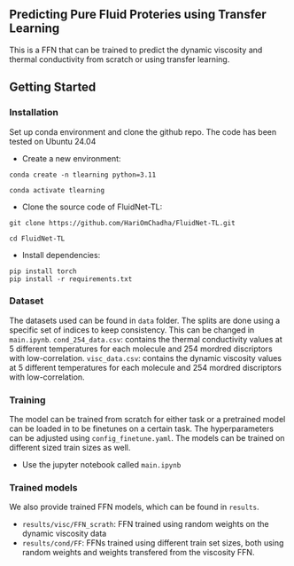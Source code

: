 ## Predicting Pure Fluid Proteries using Transfer Learning ##

This is a FFN that can be trained to predict the dynamic viscosity and thermal conductivity from scratch or using transfer learning. 

## Getting Started

### Installation

Set up conda environment and clone the github repo. The code has been tested on Ubuntu 24.04


- Create a new environment:
```
conda create -n tlearning python=3.11
```
```
conda activate tlearning
```
- Clone the source code of FluidNet-TL:
```
git clone https://github.com/HariOmChadha/FluidNet-TL.git
```
```
cd FluidNet-TL
```
- Install dependencies:
```
pip install torch
pip install -r requirements.txt
```

### Dataset

The datasets used can be found in `data` folder. The splits are done using a specific set of indices to keep consistency. This can be changed in `main.ipynb`.
`cond_254_data.csv`: contains the thermal conductivity values at 5 different temperatures for each molecule and 254 mordred discriptors with low-correlation.
`visc_data.csv`: contains the dynamic viscosity values at 5 different temperatures for each molecule and 254 mordred discriptors with low-correlation.

### Training 

The model can be trained from scratch for either task or a pretrained model can be loaded in to be finetunes on a certain task. The hyperparameters can be adjusted using `config_finetune.yaml`. The models can be trained on different sized train sizes as well.

- Use the jupyter notebook called `main.ipynb` 

### Trained models

We also provide trained FFN models, which can be found in `results`.
- `results/visc/FFN_scrath`: FFN trained using random weights on the dynamic viscosity data
- `results/cond/FF`: FFNs trained using different train set sizes, both using random weights and weights transfered from the viscosity FFN.


